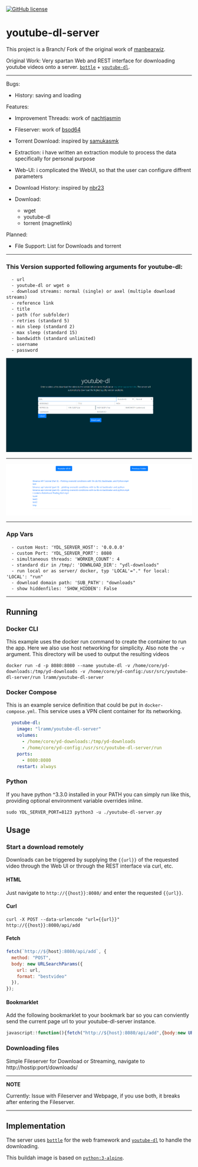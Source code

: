 [![GitHub license](https://img.shields.io/badge/license-MIT-blue.svg?style=flat-square)](https://raw.githubusercontent.com/manbearwiz/youtube-dl-server/master/LICENSE)

# youtube-dl-server

This project is a Branch/ Fork of the original work of [manbearwiz](https://github.com/manbearwiz/youtube-dl-server).

Original Work: Very spartan Web and REST interface for downloading youtube videos onto a server. [`bottle`](https://github.com/bottlepy/bottle) + [`youtube-dl`](https://github.com/rg3/youtube-dl).

---

Bugs:
  - History: saving and loading

Features:

  - Improvement Threads: work of [nachtjasmin](https://github.com/nachtjasmin/youtube-dl-server/blob/master/youtube-dl-server.py)
  - Fileserver: work of [bsod64](https://gist.github.com/bsod64/c47c1251315d525793a9)
  - Torrent Download: inspired by [samukasmk](https://gist.github.com/samukasmk/940ca5d5abd9019e8b1af77c819e4ca9)
  - Extraction: i have written an extraction module to process the data specifically for personal purpose
  - Web-UI: i complicated the WebUI, so that the user can configure diffrent parameters
  - Download History: inspired by [nbr23](https://github.com/nbr23/youtube-dl-server)
  
  - Download:
    - wget
    - youtube-dl
    - torrent (magnetlink)

Planned:

  - File Support: List for Downloads and torrent

---

### This Version supported following arguments for youtube-dl:

<pre><code>  - url
  - youtube-dl or wget o
  - download streams: normal (single) or axel (multiple download streams)
  - reference link
  - title
  - path (for subfolder)
  - retries (standard 5)
  - min sleep (standard 2)
  - max sleep (standard 15)
  - bandwidth (standard unlimited)
  - username
  - password
</code></pre>

![screenshot][1]

---

![screenshot][2]

---

### App Vars
<pre><code>  - custom Host: 'YDL_SERVER_HOST': '0.0.0.0'
  - custom Port: 'YDL_SERVER_PORT': 8080
  - simultaneous threads: 'WORKER_COUNT': 4
  - standard dir in /tmp/: 'DOWNLOAD_DIR': "ydl-downloads"
  - run local or as server/ docker, typ 'LOCAL'="." for local: 'LOCAL': "run"
  - download domain path: 'SUB_PATH': "downloads"
  - show hiddenfiles: 'SHOW_HIDDEN': False
</code></pre>

---

## Running

### Docker CLI

This example uses the docker run command to create the container to run the app. Here we also use host networking for simplicity. Also note the `-v` argument. This directory will be used to output the resulting videos

```shell
docker run -d -p 8080:8080 --name youtube-dl -v /home/core/yd-downloads:/tmp/yd-downloads -v /home/core/yd-config:/usr/src/youtube-dl-server/run lramm/youtube-dl-server
```

### Docker Compose

This is an example service definition that could be put in `docker-compose.yml`. This service uses a VPN client container for its networking.

```yml
  youtube-dl:
    image: "lramm/youtube-dl-server"
    volumes:
      - /home/core/yd-downloads:/tmp/yd-downloads
      - /home/core/yd-config:/usr/src/youtube-dl-server/run
    ports:
      - 8080:8080
    restart: always
```

### Python

If you have python ^3.3.0 installed in your PATH you can simply run like this, providing optional environment variable overrides inline.

```shell
sudo YDL_SERVER_PORT=8123 python3 -u ./youtube-dl-server.py
```

## Usage

### Start a download remotely

Downloads can be triggered by supplying the `{{url}}` of the requested video through the Web UI or through the REST interface via curl, etc.

#### HTML

Just navigate to `http://{{host}}:8080/` and enter the requested `{{url}}`.

#### Curl

```shell
curl -X POST --data-urlencode "url={{url}}" http://{{host}}:8080/api/add
```

#### Fetch

```javascript
fetch(`http://${host}:8080/api/add`, {
  method: "POST",
  body: new URLSearchParams({
    url: url,
    format: "bestvideo"
  }),
});
```

#### Bookmarklet

Add the following bookmarklet to your bookmark bar so you can conviently send the current page url to your youtube-dl-server instance.

```javascript
javascript:!function(){fetch("http://${host}:8080/api/add",{body:new URLSearchParams({url:window.location.href,format:"bestvideo"}),method:"POST"})}();
```

### Downloading files

Simple Fileserver for Download or Streaming, navigate to http://hostip:port/downloads/

---
**NOTE**

Currently: Issue with Fileserver and Webpage, if you use both, it breaks after entering the Fileserver.

---

## Implementation

The server uses [`bottle`](https://github.com/bottlepy/bottle) for the web framework and [`youtube-dl`](https://github.com/rg3/youtube-dl) to handle the downloading.

This buildah image is based on [`python:3-alpine`](https://registry.hub.docker.com/_/python/).

[1]:docu/ui-download.png
[2]:docu/ui-fileserver.png
